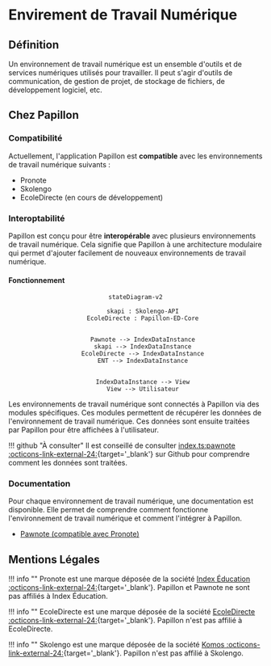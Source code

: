 # Envirement de Travail Numérique

## Définition

Un environnement de travail numérique est un ensemble d'outils et de services numériques utilisés pour travailler. Il peut s'agir d'outils de communication, de gestion de projet, de stockage de fichiers, de développement logiciel, etc.

## Chez Papillon
### Compatibilité

Actuellement, l'application Papillon est **compatible** avec les environnements de travail numérique suivants :

- Pronote
- Skolengo
- EcoleDirecte (en cours de développement)

### Interoptabilité

Papillon est conçu pour être **interopérable** avec plusieurs environnements de travail numérique. Cela signifie que Papillon à une architecture modulaire qui permet d'ajouter facilement de nouveaux environnements de travail numérique.

#### Fonctionnement

<center>

``` mermaid
stateDiagram-v2
    
    skapi : Skolengo-API
    EcoleDirecte : Papillon-ED-Core
    

    Pawnote --> IndexDataInstance
    skapi --> IndexDataInstance
    EcoleDirecte --> IndexDataInstance
    ENT --> IndexDataInstance
    

    IndexDataInstance --> View
    View --> Utilisateur
```

</center>

Les environnements de travail numérique sont connectés à Papillon via des modules spécifiques. Ces modules permettent de récupérer les données de l'environnement de travail numérique. Ces données sont ensuite traitées par Papillon pour être affichées à l'utilisateur.

!!! github "À consulter"
    Il est conseillé de consulter [index.ts:pawnote :octicons-link-external-24:](https://github.com/PapillonApp/Renard/blob/pawnote/fetch/index.ts){target='_blank'} sur Github pour comprendre comment les données sont traitées.

### Documentation

Pour chaque environnement de travail numérique, une documentation est disponible. Elle permet de comprendre comment fonctionne l'environnement de travail numérique et comment l'intégrer à Papillon.

- [Pawnote (compatible avec Pronote)](api/pawnote.md)

## Mentions Légales

!!! info ""
    Pronote est une marque déposée de la société [Index Éducation :octicons-link-external-24:](https://www.index-education.com/){target='_blank'}. Papillon et Pawnote ne sont pas affiliés à Index Éducation.

!!! info ""
    EcoleDirecte est une marque déposée de la société [EcoleDirecte :octicons-link-external-24:](https://www.ecoledirecte.com/){target='_blank'}. Papillon n'est pas affilié à EcoleDirecte.

!!! info ""
    Skolengo est une marque déposée de la société [Komos :octicons-link-external-24:](https://www.skolengo.com/fr/mentions-legales){target='_blank'}. Papillon n'est pas affilié à Skolengo.